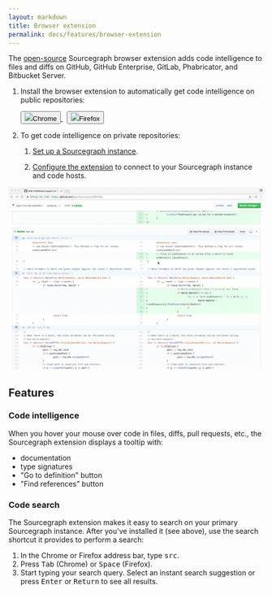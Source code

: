 ```yaml
---
layout: markdown
title: Browser extension
permalink: docs/features/browser-extension
---
```


The [open-source](https://github.com/sourcegraph/browser-extensions) Sourcegraph
browser extension adds code intelligence to files and diffs on GitHub, GitHub
Enterprise, GitLab, Phabricator, and Bitbucket Server.

1.  Install the browser extension to automatically get code intelligence on public repositories:

    <div id="integrations-btns" class="btn-group">

    <a target="_blank" href="https://chrome.google.com/webstore/detail/sourcegraph/dgjhfomjieaadpoljlnidmbgkdffpack">
    <button class="btn btn-outline-primary align-items-center">
        <img src="/integrations/chrome.svg"/>Chrome
    </button>
    </a>
    <span>&nbsp;</span>
    <a target="_blank" href="https://addons.mozilla.org/en-US/firefox/addon/sourcegraph/">
    <button class="btn btn-outline-primary align-items-center">
        <img src="/integrations/firefox.svg"/>Firefox
    </button>
    </a>

    </div>

2.  To get code intelligence on private repositories:

    1.  [Set up a Sourcegraph instance](/docs).

    2.  [Configure the extension](/docs/features/browser-extension/configuration) to connect to your Sourcegraph instance and code hosts.

<img src="../server/code-intelligence/images/GitHubCodeReview.gif" style="margin-left:0;margin-right:0;"/>

## Features

### Code intelligence

When you hover your mouse over code in files, diffs, pull requests, etc., the Sourcegraph extension displays a tooltip with:

- documentation
- type signatures
- "Go to definition" button
- "Find references" button

### Code search

The Sourcegraph extension makes it easy to search on your primary Sourcegraph instance. After you've installed it (see above), use the search shortcut it provides to perform a search:

1.  In the Chrome or Firefox address bar, type <kbd>src</kbd>.
2.  Press <kbd>Tab</kbd> (Chrome) or <kbd>Space</kbd> (Firefox).
3.  Start typing your search query. Select an instant search suggestion or press <kbd>Enter</kbd> or <kbd>Return</kbd> to see all results.
